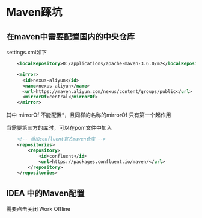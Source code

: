 # Maven踩坑

## 在maven中需要配置国内的中央仓库

settings.xml如下

```xml
    <localRepository>D:/applications/apache-maven-3.6.0/m2</localRepository>

    <mirror>    
      <id>nexus-aliyun</id>  
      <name>nexus-aliyun</name>
      <url>https://maven.aliyun.com/nexus/content/groups/public</url>  
      <mirrorOf>central</mirrorOf>    
    </mirror>
```

其中 mirrorOf 不能配置*，且同样的名称的mirrorOf 只有第一个起作用

当需要第三方的库时，可以在pom文件中加入

```xml
    <!-- 添加confluent官方maven仓库 -->
    <repositories>
        <repository>
            <id>confluent</id>
            <url>https://packages.confluent.io/maven/</url>
        </repository>
    </repositories>
```

## IDEA 中的Maven配置

需要点击关闭 Work Offline

